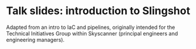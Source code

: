 # Talk slides: introduction to Slingshot

Adapted from an intro to IaC and pipelines, originally intended for the Technical Initiatives
Group within Skyscanner (principal engineers and engineering managers).
